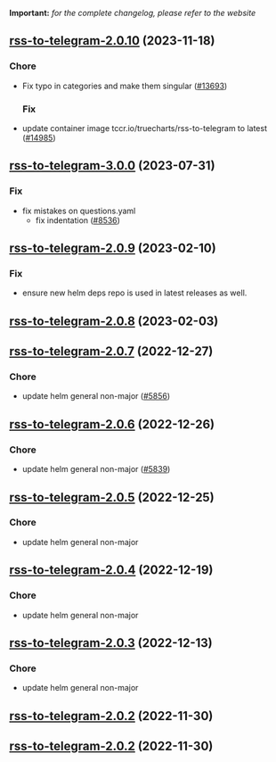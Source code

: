 **Important:**
*for the complete changelog, please refer to the website*








## [rss-to-telegram-2.0.10](https://github.com/truecharts/charts/compare/rss-to-telegram-3.0.0...rss-to-telegram-2.0.10) (2023-11-18)

### Chore

- Fix typo in categories and make them singular ([#13693](https://github.com/truecharts/charts/issues/13693))
  
  ### Fix

- update container image tccr.io/truecharts/rss-to-telegram to latest ([#14985](https://github.com/truecharts/charts/issues/14985))
  
  



## [rss-to-telegram-3.0.0](https://github.com/truecharts/charts/compare/rss-to-telegram-2.0.9...rss-to-telegram-3.0.0) (2023-07-31)

### Fix

- fix mistakes on questions.yaml
  - fix indentation ([#8536](https://github.com/truecharts/charts/issues/8536))
  
  


## [rss-to-telegram-2.0.9](https://github.com/truecharts/charts/compare/rss-to-telegram-2.0.8...rss-to-telegram-2.0.9) (2023-02-10)

### Fix

- ensure new helm deps repo is used in latest releases as well.
  
  


## [rss-to-telegram-2.0.8](https://github.com/truecharts/charts/compare/rss-to-telegram-2.0.7...rss-to-telegram-2.0.8) (2023-02-03)




## [rss-to-telegram-2.0.7](https://github.com/truecharts/charts/compare/rss-to-telegram-2.0.6...rss-to-telegram-2.0.7) (2022-12-27)

### Chore

- update helm general non-major ([#5856](https://github.com/truecharts/charts/issues/5856))
  
  


## [rss-to-telegram-2.0.6](https://github.com/truecharts/charts/compare/rss-to-telegram-2.0.5...rss-to-telegram-2.0.6) (2022-12-26)

### Chore

- update helm general non-major ([#5839](https://github.com/truecharts/charts/issues/5839))
  
  


## [rss-to-telegram-2.0.5](https://github.com/truecharts/charts/compare/rss-to-telegram-2.0.4...rss-to-telegram-2.0.5) (2022-12-25)

### Chore

- update helm general non-major
  
  


## [rss-to-telegram-2.0.4](https://github.com/truecharts/charts/compare/rss-to-telegram-2.0.3...rss-to-telegram-2.0.4) (2022-12-19)

### Chore

- update helm general non-major
  
  


## [rss-to-telegram-2.0.3](https://github.com/truecharts/charts/compare/rss-to-telegram-2.0.2...rss-to-telegram-2.0.3) (2022-12-13)

### Chore

- update helm general non-major
  
  


## [rss-to-telegram-2.0.2](https://github.com/truecharts/charts/compare/rss-to-telegram-2.0.1...rss-to-telegram-2.0.2) (2022-11-30)




## [rss-to-telegram-2.0.2](https://github.com/truecharts/charts/compare/rss-to-telegram-2.0.1...rss-to-telegram-2.0.2) (2022-11-30)
